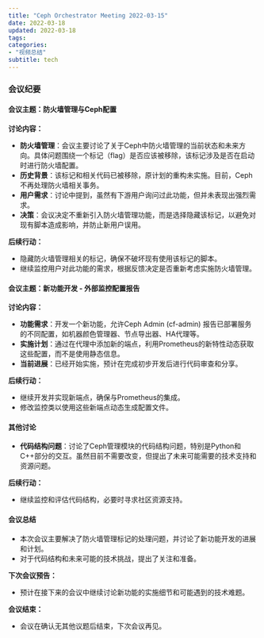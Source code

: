 ```yaml
---
title: "Ceph Orchestrator Meeting 2022-03-15"
date: 2022-03-18
updated: 2022-03-18
tags:
categories:
- "视频总结"
subtitle: tech
---
```



### 会议纪要

#### 会议主题：防火墙管理与Ceph配置

**讨论内容：**
- **防火墙管理**：会议主要讨论了关于Ceph中防火墙管理的当前状态和未来方向。具体问题围绕一个标记（flag）是否应该被移除，该标记涉及是否在启动时进行防火墙配置。
- **历史背景**：该标记和相关代码已被移除，原计划的重构未实施。目前，Ceph不再处理防火墙相关事务。
- **用户需求**：讨论中提到，虽然有下游用户询问过此功能，但并未表现出强烈需求。
- **决策**：会议决定不重新引入防火墙管理功能，而是选择隐藏该标记，以避免对现有脚本造成影响，并防止新用户误用。

**后续行动：**
- 隐藏防火墙管理相关的标记，确保不破坏现有使用该标记的脚本。
- 继续监控用户对此功能的需求，根据反馈决定是否重新考虑实施防火墙管理。

#### 会议主题：新功能开发 - 外部监控配置报告

**讨论内容：**
- **功能需求**：开发一个新功能，允许Ceph Admin (cf-admin) 报告已部署服务的不同配置，如机器颜色管理器、节点导出器、HA代理等。
- **实施计划**：通过在代理中添加新的端点，利用Prometheus的新特性动态获取这些配置，而不是使用静态信息。
- **当前进展**：已经开始实施，预计在完成初步开发后进行代码审查和分享。

**后续行动：**
- 继续开发并实现新端点，确保与Prometheus的集成。
- 修改监控类以使用这些新端点动态生成配置文件。

#### 其他讨论
- **代码结构问题**：讨论了Ceph管理模块的代码结构问题，特别是Python和C++部分的交互。虽然目前不需要改变，但提出了未来可能需要的技术支持和资源问题。

**后续行动：**
- 继续监控和评估代码结构，必要时寻求社区资源支持。

#### 会议总结
- 本次会议主要解决了防火墙管理标记的处理问题，并讨论了新功能开发的进展和计划。
- 对于代码结构和未来可能的技术挑战，提出了关注和准备。

**下次会议预告：**
- 预计在接下来的会议中继续讨论新功能的实施细节和可能遇到的技术难题。

**会议结束：**
- 会议在确认无其他议题后结束，下次会议再见。